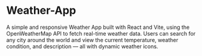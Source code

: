 # Weather-App

A simple and responsive Weather App built with React and Vite, using the OpenWeatherMap API to fetch real-time weather data. Users can search for any city around the world and view the current temperature, weather condition, and description — all with dynamic weather icons.

